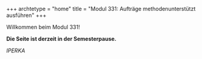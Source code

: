 +++
archtetype = "home"
title = "Modul 331: Aufträge methodenunterstützt ausführen"
+++

Willkommen beim Modul 331!

**Die Seite ist derzeit in der Semesterpause.**

_IPERKA_
